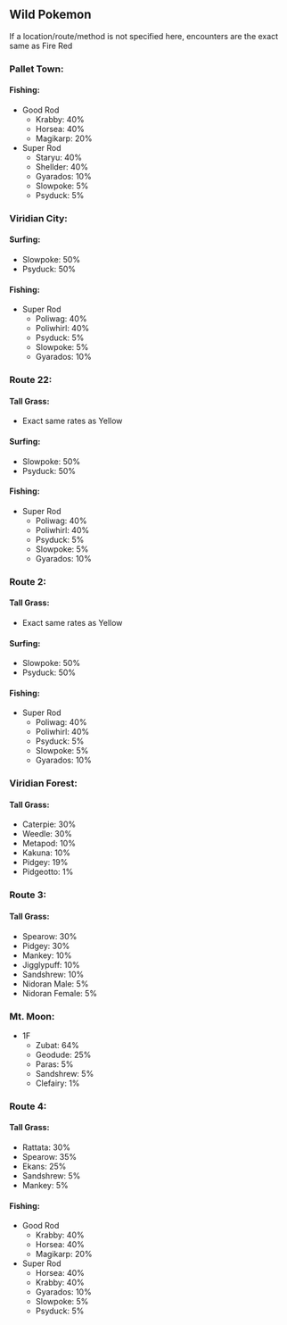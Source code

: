 Wild Pokemon
------------

If a location/route/method is not specified here, encounters are the exact same as Fire Red

### Pallet Town:
#### Fishing:
- Good Rod
    - Krabby: 40%
    - Horsea: 40%
    - Magikarp: 20%
- Super Rod
    - Staryu: 40%
    - Shellder: 40%
    - Gyarados: 10%
    - Slowpoke: 5%
    - Psyduck: 5%

### Viridian City:
#### Surfing:
- Slowpoke: 50%
- Psyduck: 50%
#### Fishing:
- Super Rod
    - Poliwag: 40%
    - Poliwhirl: 40%
    - Psyduck: 5%
    - Slowpoke: 5%
    - Gyarados: 10%

### Route 22:
#### Tall Grass:
- Exact same rates as Yellow
#### Surfing:
- Slowpoke: 50%
- Psyduck: 50%
#### Fishing:
- Super Rod
    - Poliwag: 40%
    - Poliwhirl: 40%
    - Psyduck: 5%
    - Slowpoke: 5%
    - Gyarados: 10%

### Route 2:
#### Tall Grass:
- Exact same rates as Yellow
#### Surfing:
- Slowpoke: 50%
- Psyduck: 50%
#### Fishing:
- Super Rod
    - Poliwag: 40%
    - Poliwhirl: 40%
    - Psyduck: 5%
    - Slowpoke: 5%
    - Gyarados: 10%

### Viridian Forest:
#### Tall Grass:
- Caterpie: 30%
- Weedle: 30%
- Metapod: 10%
- Kakuna: 10%
- Pidgey: 19%
- Pidgeotto: 1%

### Route 3:
#### Tall Grass:
- Spearow: 30%
- Pidgey: 30%
- Mankey: 10%
- Jigglypuff: 10%
- Sandshrew: 10%
- Nidoran Male: 5%
- Nidoran Female: 5%

### Mt. Moon:
- 1F
    - Zubat: 64%
    - Geodude: 25%
    - Paras: 5%
    - Sandshrew: 5%
    - Clefairy: 1%

### Route 4:
#### Tall Grass:
- Rattata: 30%
- Spearow: 35%
- Ekans: 25%
- Sandshrew: 5%
- Mankey: 5%
#### Fishing:
- Good Rod
    - Krabby: 40%
    - Horsea: 40%
    - Magikarp: 20%
- Super Rod
    - Horsea: 40%
    - Krabby: 40%
    - Gyarados: 10%
    - Slowpoke: 5%
    - Psyduck: 5%